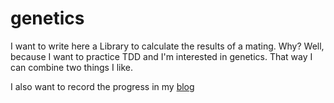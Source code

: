 genetics
========

I want to write here a Library to calculate the results of a mating. 
Why? Well, because I want to practice TDD and I'm interested in genetics. That way I can combine two 
things I like. 

I also want to record the progress in my [blog](http://olorin71.github.io)